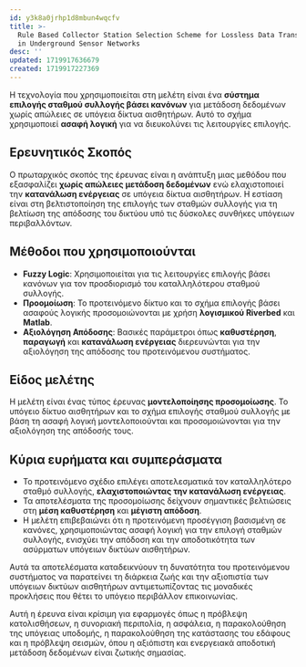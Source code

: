 ```yaml
---
id: y3k8a0jrhp1d8mbun4wqcfv
title: >-
  Rule Based Collector Station Selection Scheme for Lossless Data Transmission
  in Underground Sensor Networks
desc: ''
updated: 1719917636679
created: 1719917227369
---
```


Η τεχνολογία που χρησιμοποιείται στη μελέτη είναι ένα **σύστημα επιλογής σταθμού συλλογής βάσει κανόνων** για μετάδοση δεδομένων χωρίς απώλειες σε υπόγεια δίκτυα αισθητήρων. Αυτό το σχήμα χρησιμοποιεί **ασαφή λογική** για να διευκολύνει τις λειτουργίες επιλογής.

## Ερευνητικός Σκοπός
Ο πρωταρχικός σκοπός της έρευνας είναι η ανάπτυξη μιας μεθόδου που εξασφαλίζει **χωρίς απώλειες μετάδοση δεδομένων** ενώ ελαχιστοποιεί την **κατανάλωση ενέργειας** σε υπόγεια δίκτυα αισθητήρων. Η εστίαση είναι στη βελτιστοποίηση της επιλογής των σταθμών συλλογής για τη βελτίωση της απόδοσης του δικτύου υπό τις δύσκολες συνθήκες υπόγειων περιβαλλόντων.

## Μέθοδοι που χρησιμοποιούνται
- **Fuzzy Logic**: Χρησιμοποιείται για τις λειτουργίες επιλογής βάσει κανόνων για τον προσδιορισμό του καταλληλότερου σταθμού συλλογής.
- **Προομοίωση**: Το προτεινόμενο δίκτυο και το σχήμα επιλογής βάσει ασαφούς λογικής προσομοιώνονται με χρήση **λογισμικού Riverbed** και **Matlab**.
- **Αξιολόγηση Απόδοσης**: Βασικές παράμετροι όπως **καθυστέρηση**, **παραγωγή** και **κατανάλωση ενέργειας** διερευνώνται για την αξιολόγηση της απόδοσης του προτεινόμενου συστήματος.

## Είδος μελέτης
Η μελέτη είναι ένας τύπος έρευνας **μοντελοποίησης προσομοίωσης**. Το υπόγειο δίκτυο αισθητήρων και το σχήμα επιλογής σταθμού συλλογής με βάση τη ασαφή λογική μοντελοποιούνται και προσομοιώνονται για την αξιολόγηση της απόδοσής τους.

## Κύρια ευρήματα και συμπεράσματα
- Το προτεινόμενο σχέδιο επιλέγει αποτελεσματικά τον καταλληλότερο σταθμό συλλογής, **ελαχιστοποιώντας την κατανάλωση ενέργειας**.
- Τα αποτελέσματα της προσομοίωσης δείχνουν σημαντικές βελτιώσεις στη **μέση καθυστέρηση** και **μέγιστη απόδοση**.
- Η μελέτη επιβεβαιώνει ότι η προτεινόμενη προσέγγιση βασισμένη σε κανόνες, χρησιμοποιώντας ασαφή λογική για την επιλογή σταθμών συλλογής, ενισχύει την απόδοση και την αποδοτικότητα των ασύρματων υπόγειων δικτύων αισθητήρων.

Αυτά τα αποτελέσματα καταδεικνύουν τη δυνατότητα του προτεινόμενου συστήματος να παρατείνει τη διάρκεια ζωής και την αξιοπιστία των υπόγειων δικτύων αισθητήρων αντιμετωπίζοντας τις μοναδικές προκλήσεις που θέτει το υπόγειο περιβάλλον επικοινωνίας.

Αυτή η έρευνα είναι κρίσιμη για εφαρμογές όπως η πρόβλεψη κατολισθήσεων, η συνοριακή περιπολία, η ασφάλεια, η παρακολούθηση της υπόγειας υποδομής, η παρακολούθηση της κατάστασης του εδάφους και η πρόβλεψη σεισμών, όπου η αξιόπιστη και ενεργειακά αποδοτική μετάδοση δεδομένων είναι ζωτικής σημασίας.